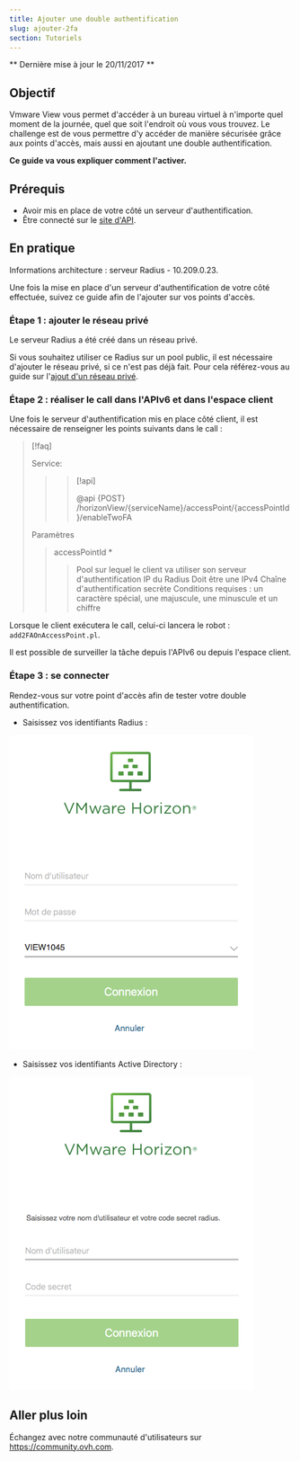 ```yaml
---
title: Ajouter une double authentification
slug: ajouter-2fa
section: Tutoriels
---
```


** Dernière mise à jour le 20/11/2017 **

## Objectif

Vmware View vous permet d'accéder à un bureau virtuel à n'importe quel moment de la journée, quel que soit l'endroit où vous vous trouvez. Le challenge est de vous permettre d'y accéder de manière sécurisée grâce aux points d'accès, mais aussi en ajoutant une double authentification.

**Ce guide va vous expliquer comment l'activer.**

## Prérequis

- Avoir mis en place de votre côté un serveur d'authentification.
- Être connecté sur le [site d'API](https://api.ovh.com/).

## En pratique

Informations architecture : serveur Radius - 10.209.0.23.

Une fois la mise en place d'un serveur d'authentification de votre côté effectuée, suivez ce guide afin de l'ajouter sur vos points d'accès.

### Étape 1 : ajouter le réseau privé

Le serveur Radius a été créé dans un réseau privé.

Si vous souhaitez utiliser ce Radius sur un pool public, il est nécessaire d'ajouter le réseau privé, si ce n'est pas déjà fait. Pour cela référez-vous au guide sur l'[ajout d'un réseau privé](https://docs.ovh.com/fr/cloud-desktop-infrastructure/allow-virtual-desktop/).
 
### Étape 2 : réaliser le call dans l'APIv6 et dans l'espace client

Une fois le serveur d'authentification mis en place côté client, il est nécessaire de renseigner les points suivants dans le call :

>[!faq]
>
> Service:
>
>> > [!api]
>> >
>> > @api {POST} /horizonView/{serviceName}/accessPoint/{accessPointId}/enableTwoFA
>> >
>>
>
> Paramètres
>
>> accessPointId *
>>> Pool sur lequel le client va utiliser son serveur d'authentification
>> IP du Radius
>>> Doit être une IPv4
>> Chaîne d'authentification secrète
>>> Conditions requises : un caractère spécial, une majuscule, une minuscule et un chiffre
>


Lorsque le client exécutera le call, celui-ci lancera le robot : `add2FAOnAccessPoint.pl`.

Il est possible de surveiller la tâche depuis l'APIv6 ou depuis l'espace client.


### Étape 3 : se connecter

Rendez-vous sur votre point d'accès afin de tester votre double authentification.

- Saisissez vos identifiants Radius :

![Saisie identifiants Radius](images/vmware_active_directory_login.png)

- Saisissez vos identifiants Active Directory :

![Saisie identifiants Radius](images/vmware_radius_login.png)


## Aller plus loin

Échangez avec notre communauté d'utilisateurs sur <https://community.ovh.com>.